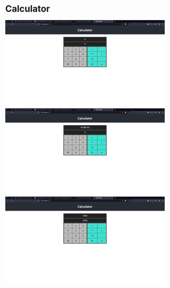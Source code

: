 # Calculator

![](Screenshot%20from%202023-06-04%2010-33-07.png)
![](Screenshot%20from%202023-06-04%2010-33-38.png)
![](Screenshot%20from%202023-06-04%2010-33-42.png)